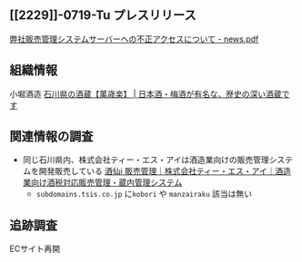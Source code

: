 ## [[2229]]-0719-Tu プレスリリース
[弊社販売管理システムサーバーへの不正アクセスについて - news.pdf](https://www.manzairaku.co.jp/news.pdf)

## 組織情報
小堀酒造
[石川県の酒蔵【萬歳楽】 | 日本酒・梅酒が有名な、歴史の深い酒蔵です](https://www.manzairaku.co.jp/)

## 関連情報の調査

- 同じ石川県内、株式会社ティー・エス・アイは酒造業向けの販売管理システムを開発販売している
[酒仙i 販売管理｜株式会社ティー・エス・アイ｜酒造業向け酒税対応販売管理・蔵内管理システム](https://tsis.co.jp/service/shusen_hanbai)
  - `subdomains.tsis.co.jp` に`kobori` や `manzairaku` 該当は無い


## 追跡調査
ECサイト再開